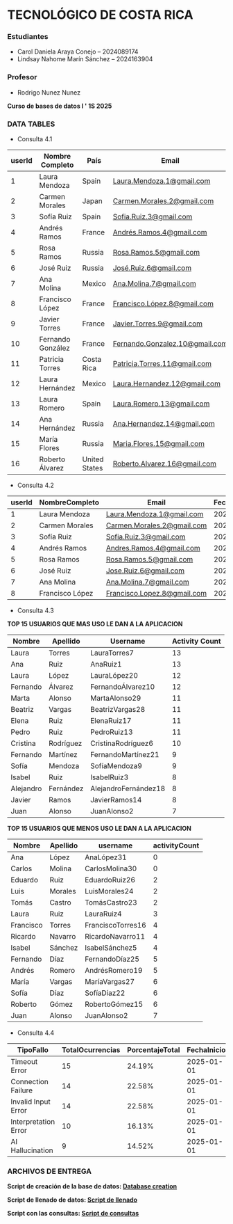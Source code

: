 # TECNOLÓGICO DE COSTA RICA
### Estudiantes
- Carol Daniela Araya Conejo – 2024089174  
- Lindsay Nahome Marín Sánchez – 2024163904

### Profesor 
- Rodrigo Nunez Nunez

**Curso de bases de datos I ' 1S 2025** 

### DATA TABLES
- Consulta 4.1

| userId | Nombre Completo     | País   | Email         | PagosSuscripciones | MonedaOriginal    | SuscripcionesEnDolares | PagosSuscripcionesEnColones |
|--------|---------------------|--------|----------------------------|---------------------|-------------------------------|--------------------------|-------------------------------|
| 1  | Laura Mendoza     | Spain      | Laura.Mendoza.1@gmail.com    | 174.85   | Mexican Peso               | 8.57     | 4285.45    |
| 2  | Carmen Morales    | Japan      | Carmen.Morales.2@gmail.com   | 290.24   | Euro, Japanese Yen         | 134.44   | 67246.43   |
| 3  | Sofía Ruiz        | Spain      | Sofia.Ruiz.3@gmail.com       | 0.00     | Ninguna                    | 0.00     | 0.00       |
| 4  | Andrés Ramos      | France     | Andrés.Ramos.4@gmail.com     | 167.87   | Euro                       | 181.85   | 90961.34   |
| 5  | Rosa Ramos        | Russia     | Rosa.Ramos.5@gmail.com       | 59.42    | Japanese Yen, Mexican Peso | 2.84     | 1420.37    |
| 6  | José Ruiz         | Russia     | José.Ruiz.6@gmail.com        | 46.70    | Euro                       | 50.59    | 25304.67   |
| 7  | Ana Molina        | Mexico     | Ana.Molina.7@gmail.com       | 72.42    | Mexican Peso               | 3.55     | 1774.96    |
| 8  | Francisco López   | France     | Francisco.López.8@gmail.com  | 119.87   | Japanese Yen               | 0.80     | 401.72     |
| 9  | Javier Torres     | France     | Javier.Torres.9@gmail.com    | 215.15   | Japanese Yen, Mexican Peso | 6.80     | 3400.06    |
| 10 | Fernando González | France     | Fernando.Gonzalez.10@gmail.com | 175.00 | Japanese Yen               | 1.17     | 586.47     |
| 11 | Patricia Torres   | Costa Rica | Patricia.Torres.11@gmail.com | 0.00     | Ninguna                    | 0.00     | 0.00       |
| 12 | Laura Hernández   | Mexico     | Laura.Hernandez.12@gmail.com | 334.24   | British Pound Sterling     | 131.55   | 65798.62   |
| 13 | Laura Romero      | Spain      | Laura.Romero.13@gmail.com    | 49.51    | Japanese Yen               | 0.33     | 165.92     |
| 14 | Ana Hernández     | Russia     | Ana.Hernandez.14@gmail.com   | 0.00     | Ninguna                    | 0.00     | 0.00       |
| 15 | María Flores      | Russia     | Maria.Flores.15@gmail.com    | 0.00     | Ninguna                    | 0.00     | 0.00       |
| 16 | Roberto Álvarez   | United States | Roberto.Alvarez.16@gmail.com | 26.72 | British Pound Sterling     | 34.50    | 17258.32   |



- Consulta 4.2

| userId | NombreCompleto       | Email                          | FechaDelUltimoPago | FechaDelSiguientePago | DiasHastaElPago |
|--------|----------------------|--------------------------------|---------------------|-----------------------|-----------------|
| 1      | Laura Mendoza        | Laura.Mendoza.1@gmail.com     | 2025-03-08          | 2025-04-07            | 15              |
| 2      | Carmen Morales       | Carmen.Morales.2@gmail.com    | 2025-03-08          | 2025-04-07            | 15              |
| 3      | Sofía Ruiz           | Sofia.Ruiz.3@gmail.com        | 2025-03-08          | 2025-04-07            | 15              |
| 4      | Andrés Ramos         | Andres.Ramos.4@gmail.com      | 2025-03-08          | 2025-04-07            | 15              |
| 5      | Rosa Ramos           | Rosa.Ramos.5@gmail.com        | 2025-03-08          | 2025-04-07            | 15              |
| 6      | José Ruiz            | Jose.Ruiz.6@gmail.com         | 2025-03-08          | 2025-04-07            | 15              |
| 7      | Ana Molina           | Ana.Molina.7@gmail.com        | 2025-03-08          | 2025-04-07            | 15              |
| 8      | Francisco López      | Francisco.Lopez.8@gmail.com   | 2025-03-08          | 2025-04-07            | 15              |

- Consulta 4.3

**TOP 15 USUARIOS QUE MAS USO LE DAN A LA APLICACION**

| Nombre     | Apellido  | Username               | Activity Count |
|------------|----------|------------------------|---------------|
| Laura      | Torres   | LauraTorres7           | 13            |
| Ana        | Ruiz     | AnaRuiz1               | 13            |
| Laura      | López    | LauraLópez20          | 12            |
| Fernando   | Álvarez | FernandoÁlvarez10     | 12            |
| Marta      | Alonso   | MartaAlonso29          | 11            |
| Beatriz    | Vargas   | BeatrizVargas28        | 11            |
| Elena      | Ruiz     | ElenaRuiz17            | 11            |
| Pedro      | Ruiz     | PedroRuiz13            | 11            |
| Cristina   | Rodríguez| CristinaRodríguez6    | 10            |
| Fernando   | Martínez | FernandoMartínez21    | 9             |
| Sofía     | Mendoza  | SofíaMendoza9          | 9             |
| Isabel     | Ruiz     | IsabelRuiz3            | 8             |
| Alejandro  | Fernández| AlejandroFernández18  | 8             |
| Javier     | Ramos    | JavierRamos14          | 8             |
| Juan       | Alonso   | JuanAlonso2            | 7             |




**TOP 15 USUARIOS QUE MENOS USO LE DAN A LA APLICACION**

| Nombre     | Apellido    | username              | activityCount |
|------------|-------------|-----------------------|---------------|
| Ana        | López       | AnaLópez31           | 0             |
| Carlos     | Molina      | CarlosMolina30       | 0             |
| Eduardo    | Ruiz        | EduardoRuiz26        | 2             |
| Luis       | Morales     | LuisMorales24        | 2             |
| Tomás      | Castro      | TomásCastro23        | 2             |
| Laura      | Ruiz        | LauraRuiz4           | 3             |
| Francisco  | Torres      | FranciscoTorres16    | 4             |
| Ricardo    | Navarro     | RicardoNavarro11     | 4             |
| Isabel     | Sánchez     | IsabelSánchez5       | 4             |
| Fernando   | Díaz        | FernandoDíaz25       | 5             |
| Andrés     | Romero      | AndrésRomero19       | 5             |
| María      | Vargas      | MaríaVargas27        | 6             |
| Sofía      | Díaz        | SofíaDíaz22          | 6             |
| Roberto    | Gómez       | RobertoGómez15       | 6             |
| Juan       | Alonso      | JuanAlonso2          | 7             |

- Consulta 4.4
  
| TipoFallo             | TotalOcurrencias | PorcentajeTotal | FechaInicio | FechaFinal |
|-----------------------|------------------|-----------------|-------------|------------|
| Timeout Error         | 15              | 24.19%          | 2025-01-01  | 2025-03-01 |
| Connection Failure    | 14              | 22.58%          | 2025-01-01  | 2025-03-01 |
| Invalid Input Error   | 14              | 22.58%          | 2025-01-01  | 2025-03-01 |
| Interpretation Error  | 10              | 16.13%          | 2025-01-01  | 2025-03-01 |
| AI Hallucination      | 9               | 14.52%          | 2025-01-01  | 2025-03-01 |

### ARCHIVOS DE ENTREGA

   **Script de creación de la base de datos: [Database creation](https://github.com/carayac/CASO-1---Entregable-/blob/main/Database%20creation.sql)**
   
   **Script de llenado de datos: [Script de llenado](https://github.com/carayac/CASO-1---Entregable-/blob/main/Script%20de%20llenado.sql)**
   
   **Script con las consultas: [Script de consultas](https://github.com/carayac/CASO-1---Entregable-/blob/main/Script%20de%20consultas.sql)**
